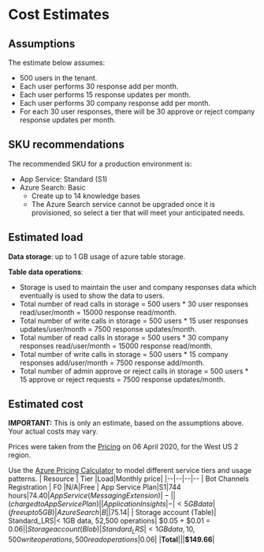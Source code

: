 # Cost Estimates

## Assumptions

The estimate below assumes:

-   500 users in the tenant.
-   Each user performs 30 response add per month.
-   Each user performs 15 response updates per month.
-   Each user performs 30 company response add per month.
-   For each 30 user responses, there will be 30 approve or reject company response updates per month. 

## SKU recommendations
The recommended SKU for a production environment is:

 - App Service: Standard (S1)
 - Azure Search: Basic
    - Create up to 14 knowledge bases
    - The Azure Search service cannot be upgraded once it is provisioned, so select a tier that will meet your anticipated needs.
 
## [](/wiki/costestimate#estimated-load)Estimated load

**Data storage**: up to 1 GB usage of azure table storage.

**Table data operations**:
- Storage is used to maintain the user and company responses data which eventually is used to show the data to users.
- Total number of read calls in storage = 500 users * 30 user responses read/user/month = 15000 response read/month.
- Total number of write calls in storage = 500 users * 15 user responses updates/user/month = 7500 response updates/month.
- Total number of read calls in storage = 500 users * 30 company responses read/user/month = 15000 response read/month.
- Total number of write calls in storage = 500 users * 15 company responses add/user/month = 7500 response add/month.
- Total number of admin approve or reject calls in storage = 500 users * 15 approve or reject requests = 7500 response updates/month.

## Estimated cost
**IMPORTANT:**  This is only an estimate, based on the assumptions above. Your actual costs may vary.

Prices were taken from the  [Pricing](https://azure.microsoft.com/en-us/pricing/)  on 06 April 2020, for the West US 2 region.

Use the  [Azure Pricing Calculator](https://azure.com/e/636a99bd07f64850830aa76061c53963)  to model different service tiers and usage patterns.
| Resource | Tier |Load|Monthly price|
|--|--|--|--
| Bot Channels Registration | F0 |N/A|Free
| App Service Plan|S1|744 hours|$74.40
| App Service (Messaging Extension)| -|  |(charged to App Service Plan)|
| Application Insights|-|< 5GB data|(free up to 5 GB)
| Azure Search|B||$75.14|
| Storage account (Table)| Standard_LRS|< 1GB data, 52,500 operations|  $0.05 + $0.01 = $0.06 |
| Storage account (Blob)|Standard_LRS|< 1GB data, 10,500 write operations, 500 read operations|$0.06|
|**Total**|||**$149.66**|